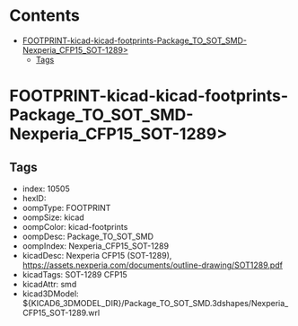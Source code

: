 



Contents
========

* [FOOTPRINT-kicad-kicad-footprints-Package_TO_SOT_SMD-Nexperia_CFP15_SOT-1289>](#footprint-kicad-kicad-footprints-package_to_sot_smd-nexperia_cfp15_sot-1289)
	* [Tags](#tags)

# FOOTPRINT-kicad-kicad-footprints-Package_TO_SOT_SMD-Nexperia_CFP15_SOT-1289>

## Tags

- index: 10505
- hexID: 
- oompType: FOOTPRINT
- oompSize: kicad
- oompColor: kicad-footprints
- oompDesc: Package_TO_SOT_SMD
- oompIndex: Nexperia_CFP15_SOT-1289
- kicadDesc: Nexperia CFP15 (SOT-1289), https://assets.nexperia.com/documents/outline-drawing/SOT1289.pdf
- kicadTags: SOT-1289 CFP15
- kicadAttr: smd
- kicad3DModel: ${KICAD6_3DMODEL_DIR}/Package_TO_SOT_SMD.3dshapes/Nexperia_CFP15_SOT-1289.wrl
